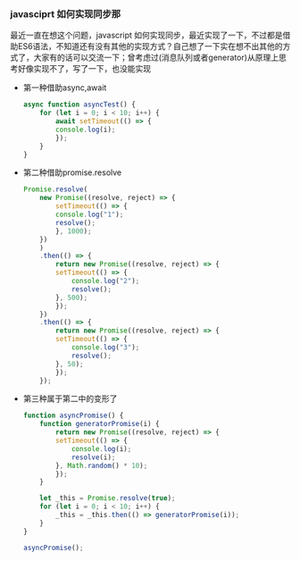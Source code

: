 ### javasciprt 如何实现同步那

最近一直在想这个问题，javascript 如何实现同步，最近实现了一下，不过都是借助ES6语法，不知道还有没有其他的实现方式？自己想了一下实在想不出其他的方式了，大家有的话可以交流一下；曾考虑过(消息队列或者generator)从原理上思考好像实现不了，写了一下，也没能实现

- 第一种借助async,await

    ```javascript
    async function asyncTest() {
        for (let i = 0; i < 10; i++) {
            await setTimeout(() => {
            console.log(i);
            });
        }
    }
    ```

- 第二种借助promise.resolve

    ```javascript
    Promise.resolve(
        new Promise((resolve, reject) => {
            setTimeout(() => {
            console.log("1");
            resolve();
            }, 1000);
        })
        )
        .then(() => {
            return new Promise((resolve, reject) => {
            setTimeout(() => {
                console.log("2");
                resolve();
            }, 500);
            });
        })
        .then(() => {
            return new Promise((resolve, reject) => {
            setTimeout(() => {
                console.log("3");
                resolve();
            }, 50);
            });
        });
    ```

- 第三种属于第二中的变形了

    ```javascript
    function asyncPromise() {
        function generatorPromise(i) {
            return new Promise((resolve, reject) => {
            setTimeout(() => {
                console.log(i);
                resolve(i);
            }, Math.random() * 10);
            });
        }

        let _this = Promise.resolve(true);
        for (let i = 0; i < 10; i++) {
            _this = _this.then(() => generatorPromise(i));
        }
    }

    asyncPromise();
    ```
